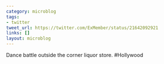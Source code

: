 ```yaml
---
category: microblog
tags:
- twitter
tweet_url: https://twitter.com/ExMember/status/21642092921
links: []
layout: microblog
---
```

Dance battle outside the corner liquor store. #Hollywood
